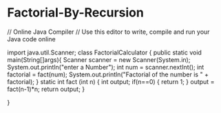 # Factorial-By-Recursion

// Online Java Compiler
// Use this editor to write, compile and run your Java code online

import java.util.Scanner;
class FactorialCalculator {
             public static void main(String[]args){
               Scanner scanner = new Scanner(System.in);
               System.out.println("enter a Number");
               int num = scanner.nextInt();
               int factorial = fact(num);
               System.out.println("Factorial of the number is " + factorial);
             }
         static int fact (int n) {
             int output;
             if(n==0) {
                 return 1;
             }
             output = fact(n-1)*n;
             return output;
         }
         
}

